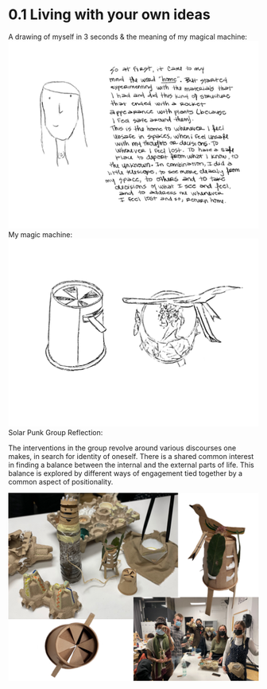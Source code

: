  
# 0.1 Living with your own ideas

A drawing of myself in 3 seconds & the meaning of my magical machine:
<img src= "../../images/yo.png" alt="Photo of me and my reflection">
My magic machine:
<img src= "../../images/bocetos.png" alt="Photo of my workshop craft">
Solar Punk Group Reflection:

The interventions in the group revolve around various discourses one makes, in search for identity of oneself. There is a shared common interest in finding a balance between the internal and the external parts of life. This balance is explored by different ways of engagement tied together by a common aspect of positionality. 

<img src= "../../images/grupo3.png" alt="Photo of group">